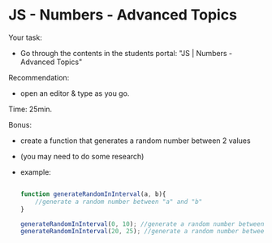 
# JS - Numbers - Advanced Topics

<!--- 

Self-guided (25-40min.)

-->


Your task:
- Go through the contents in the students portal: "JS | Numbers - Advanced Topics"

Recommendation:
- open an editor & type as you go.

Time: 25min.

Bonus:
- create a function that generates a random number between 2 values
- (you may need to do some research)

- example: 

    ```js

    function generateRandomInInterval(a, b){
        //generate a random number between "a" and "b"
    }

    generateRandomInInterval(0, 10); //generate a random number between 0 and 10
    generateRandomInInterval(20, 25); //generate a random number between 20 and 25

    ```